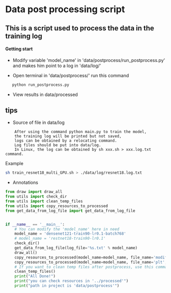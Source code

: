# Data post processing script

## This is a script used to process the data in the training log

#### Getting start
 - Modify variable 'model_name' in 'data/postprocess/run_postprocess.py' and makes him point to a log in 'data/log/'

 - Open terminal in 'data/postprocess/' run this command

```bash
   python run_postprocess.py
```

 -  View results in data/processed

## tips
 - Source of file in data/log
 
```
    After using the command python main.py to train the model, 
    the training log will be printed but not saved,
    logs can be obtained by a relocating command.
    Log files should be put into data/log.
    In Linux, the log can be obtained by sh xxx.sh > xxx.log.txt command.
```

Example

```bash
sh train_resnet18_multi_GPU.sh > ./data/log/resnet18.log.txt
```

 - Annotations

```python
from draw import draw_all
from utils import check_dir
from utils import clean_temp_files
from utils import copy_resources_to_processed
from get_data_from_log_file import get_data_from_log_file


if __name__ == '__main__':
    # You can modify the 'model_name' here in need
    model_name = 'densenet121-train90-lr0.1-batch768'
    # model_name = 'restnet18-train90-lr0.1'
    check_dir()
    get_data_from_log_file(log_file='%s.txt' % model_name)
    draw_all()
    copy_resources_to_processed(model_name=model_name, file_name='modified', replace=True)
    copy_resources_to_processed(model_name=model_name, file_name='plt', replace=True)
    # If you want to clean temp files after postprocess, use this command
    clean_temp_files()
    print("All Done!")
    print("you can check resources in '../processed'")
    print("path in project is 'data/postprocess'")


```



